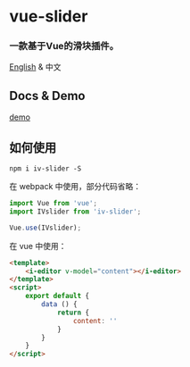 # vue-slider
### 一款基于Vue的滑块插件。

[English](README.md) & 中文

## Docs & Demo
[demo](https://nightcatsama.github.io/vue-slider-component)

## 如何使用

```
npm i iv-slider -S
```
在 webpack 中使用，部分代码省略：
``` js
import Vue from 'vue';
import IVslider from 'iv-slider';

Vue.use(IVslider);
```

在 vue 中使用：
``` html
<template>
    <i-editor v-model="content"></i-editor>
</template>
<script>
    export default {
        data () {
            return {
                content: ''
            }
        }
    }
</script>
```